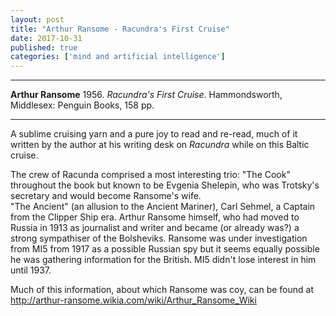 ```yaml
---
layout: post
title: "Arthur Ransome - Racundra's First Cruise"
date: 2017-10-31
published: true
categories: ['mind and artificial intelligence']
---
```



***
<b>Arthur Ransome</b> 1956. _Racundra's First Cruise_. Hammondsworth, Middlesex: Penguin Books, 158 pp.

***


A sublime cruising yarn and a pure joy to read and re-read, much of it written by the author at his writing desk on _Racundra_ while on this Baltic cruise.

The crew of Racunda comprised a most interesting trio:
"The Cook" throughout the book but known to be Evgenia Shelepin, who was Trotsky's secretary and would become Ransome's wife.  
"The Ancient" (an allusion to the Ancient Mariner), Carl Sehmel, a Captain from the Clipper Ship era. 
Arthur Ransome himself, who had moved to Russia in 1913 as journalist and writer and became (or already was?) a strong sympathiser of the Bolsheviks.  Ransome was under investigation from MI5 from 1917 as a possible Russian spy but it seems equally possible he was gathering information for the British.  MI5 didn't lose interest in him until 1937.  

Much of this information, about which Ransome was coy, can be found at http://arthur-ransome.wikia.com/wiki/Arthur_Ransome_Wiki 


<img align="right" src="http://timeteam.github.io/images/ransome_1956_racundra.jpg" alt=""> 
